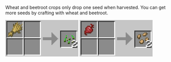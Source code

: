 Wheat and beetroot crops only drop one seed when harvested. You can get more seeds by crafting with wheat and beetroot.

![Wheat seeds](https://github.com/Chailotl/chocolate-tweaks/blob/master/No%20Extra%20Seeds/Wheat%20seeds.png)
![Beetroot seeds](https://github.com/Chailotl/chocolate-tweaks/blob/master/No%20Extra%20Seeds/Beetroot%20seeds.png)
